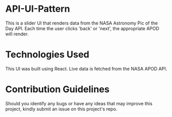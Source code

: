 # API-UI-Pattern
This is a slider UI that renders data from the NASA Astronomy Pic of the Day API. Each time the user clicks 'back' or 'next', the appropriate APOD will render. 

# Technologies Used
This UI was built using React. Live data is fetched from the NASA APOD API. 

# Contribution Guidelines
Should you identify any bugs or have any ideas that may improve this project, kindly submit an issue on this project's repo.
